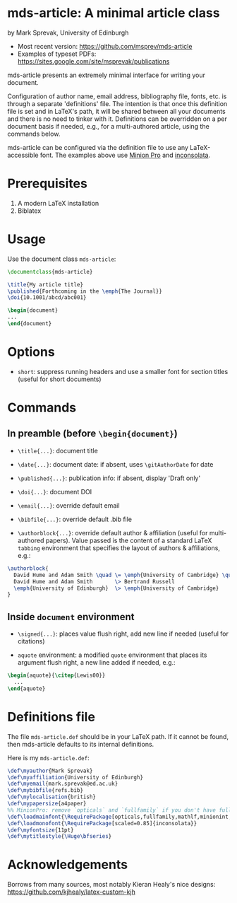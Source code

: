 # mds-article: A minimal article class

by Mark Sprevak, University of Edinburgh  

* Most recent version: <https://github.com/msprev/mds-article>
* Examples of typeset PDFs: <https://sites.google.com/site/msprevak/publications>  

mds-article presents an extremely minimal interface for writing your document.

Configuration of author name, email address, bibliography file, fonts, etc. is through a separate 'definitions' file. The intention is that once this definition file is set and in LaTeX's path, it will be shared between all your documents and there is no need to tinker with it. Definitions can be overridden on a per document basis if needed, e.g., for a multi-authored article, using the commands below.

mds-article can be configured via the definition file to use any LaTeX-accessible font. The examples above use [Minion Pro](<http://goo.gl/lQqMy>) and [inconsolata](<http://www.ctan.org/tex-archive/fonts/inconsolata/>).


# Prerequisites

1. A modern LaTeX installation
2. Biblatex


# Usage

Use the document class `mds-article`:

```latex
\documentclass{mds-article}

\title{My article title}
\published{Forthcoming in the \emph{The Journal}}
\doi{10.1001/abcd/abc001}

\begin{document}
...
\end{document}
```

# Options

* `short`: suppress running headers and use a smaller font for section titles (useful for short documents)


# Commands

## In preamble (before `\begin{document}`)

* `\title{...}`: document title

* `\date{...}`: document date: if absent, uses `\gitAuthorDate` for date

* `\published{...}`: publication info: if absent, display 'Draft only'

* `\doi{...}`: document DOI

* `\email{...}`: override default email

* `\bibfile{...}`: override default .bib file

* `\authorblock{...}`: override default author & affiliation (useful for multi-authored papers). Value passed is the content of a standard LaTeX `tabbing` environment that specifies the layout of authors & affiliations, e.g.:

```latex
\authorblock{
  David Hume and Adam Smith \quad \= \emph{University of Cambridge} \quad \= \kill
  David Hume and Adam Smith       \> Bertrand Russell                     \> John Locke \\ 
  \emph{University of Edinburgh}  \> \emph{University of Cambridge}       \> \emph{University of Oxford}
}
```

## Inside `document` environment

* `\signed{...}`: places value flush right, add new line if needed (useful for citations)

* `aquote` environment: a modified `quote` environment that places its argument flush right, a new line added if needed, e.g.:  

```latex
\begin{aquote}{\citep{Lewis00}} 
  ... 
\end{aquote}
```


# Definitions file

The file `mds-article.def` should be in your LaTeX path. If it cannot be found, then mds-article defaults to its internal definitions.

Here is my `mds-article.def`:

```latex
\def\myauthor{Mark Sprevak}
\def\myaffiliation{University of Edinburgh}
\def\myemail{mark.sprevak@ed.ac.uk}
\def\mybibfile{refs.bib}
\def\mylocalisation{british}
\def\mypapersize{a4paper}
%% MinionPro: remove `opticals` and `fullfamily` if you don't have full font
\def\loadmainfont{\RequirePackage[opticals,fullfamily,mathlf,minionint,footnotefigures]{MinionPro}}
\def\loadmonofont{\RequirePackage[scaled=0.85]{inconsolata}}
\def\myfontsize{11pt}
\def\mytitlestyle{\Huge\bfseries}
```


# Acknowledgements

Borrows from many sources, most notably Kieran Healy's nice designs:
<https://github.com/kjhealy/latex-custom-kjh>
